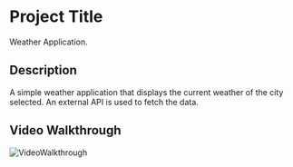 # Project Title

Weather Application.

## Description

A simple weather application that displays the current weather of the city selected. An external API is used to fetch the data.

## Video Walkthrough

![VideoWalkthrough](https://github.com/user-attachments/assets/7ec9c8f9-80a2-4911-9a3f-daccc5b506db)
